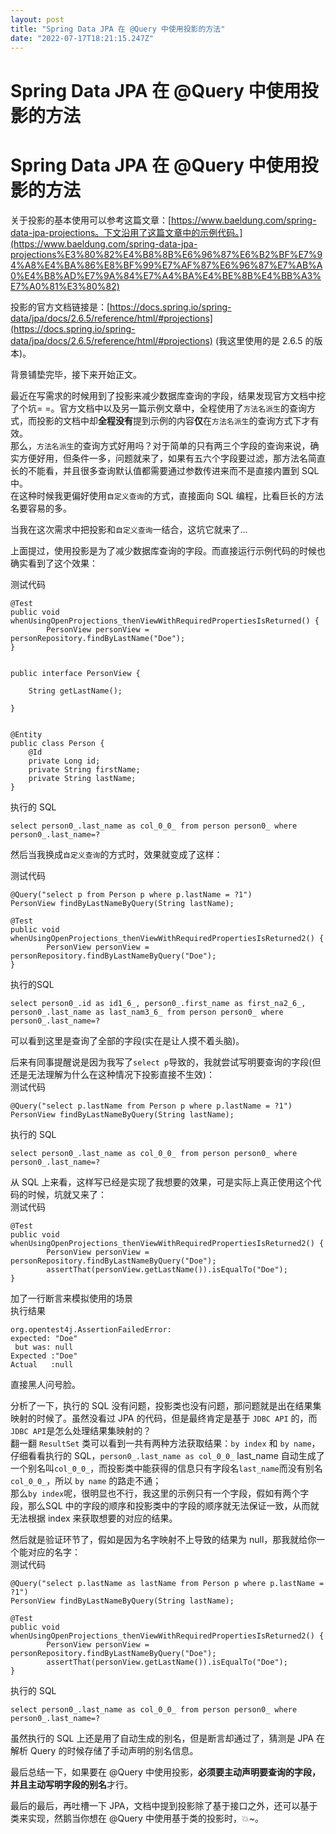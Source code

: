```yaml
---
layout: post
title: "Spring Data JPA 在 @Query 中使用投影的方法"
date: "2022-07-17T18:21:15.247Z"
---
```

Spring Data JPA 在 @Query 中使用投影的方法
=================================

Spring Data JPA 在 @Query 中使用投影的方法
=================================

关于投影的基本使用可以参考这篇文章：[https://www.baeldung.com/spring-data-jpa-projections。下文沿用了这篇文章中的示例代码。](https://www.baeldung.com/spring-data-jpa-projections%E3%80%82%E4%B8%8B%E6%96%87%E6%B2%BF%E7%94%A8%E4%BA%86%E8%BF%99%E7%AF%87%E6%96%87%E7%AB%A0%E4%B8%AD%E7%9A%84%E7%A4%BA%E4%BE%8B%E4%BB%A3%E7%A0%81%E3%80%82)

投影的官方文档链接是：[https://docs.spring.io/spring-data/jpa/docs/2.6.5/reference/html/#projections](https://docs.spring.io/spring-data/jpa/docs/2.6.5/reference/html/#projections) (我这里使用的是 2.6.5 的版本)。

背景铺垫完毕，接下来开始正文。

最近在写需求的时候用到了投影来减少数据库查询的字段，结果发现官方文档中挖了个坑= =。官方文档中以及另一篇示例文章中，全程使用了`方法名派生`的查询方式，而投影的文档中却**全程没有**提到示例的内容**仅**在`方法名派生`的查询方式下才有效。  
那么，`方法名派生`的查询方式好用吗？对于简单的只有两三个字段的查询来说，确实方便好用，但条件一多，问题就来了，如果有五六个字段要过滤，那方法名简直长的不能看，并且很多查询默认值都需要通过参数传进来而不是直接内置到 SQL 中。  
在这种时候我更偏好使用`自定义查询`的方式，直接面向 SQL 编程，比看巨长的方法名要容易的多。

当我在这次需求中把投影和`自定义查询`一结合，这坑它就来了...

上面提过，使用投影是为了减少数据库查询的字段。而直接运行示例代码的时候也确实看到了这个效果：

测试代码

    @Test
    public void whenUsingOpenProjections_thenViewWithRequiredPropertiesIsReturned() {
            PersonView personView = personRepository.findByLastName("Doe");
    }
    
    
    public interface PersonView {
    
        String getLastName();
    
    }
    
    
    @Entity
    public class Person {
        @Id
        private Long id;
        private String firstName;
        private String lastName;
    }    
    

执行的 SQL

    select person0_.last_name as col_0_0_ from person person0_ where person0_.last_name=?
    

然后当我换成`自定义查询`的方式时，效果就变成了这样：

测试代码

    @Query("select p from Person p where p.lastName = ?1")
    PersonView findByLastNameByQuery(String lastName);
    
    @Test
    public void whenUsingOpenProjections_thenViewWithRequiredPropertiesIsReturned2() {
            PersonView personView = personRepository.findByLastNameByQuery("Doe");
    }
    

执行的SQL

    select person0_.id as id1_6_, person0_.first_name as first_na2_6_, person0_.last_name as last_nam3_6_ from person person0_ where person0_.last_name=?
    

可以看到这里是查询了全部的字段(实在是让人摸不着头脑)。

后来有同事提醒说是因为我写了`select p`导致的，我就尝试写明要查询的字段(但还是无法理解为什么在这种情况下投影直接不生效)：  
测试代码

    @Query("select p.lastName from Person p where p.lastName = ?1")
    PersonView findByLastNameByQuery(String lastName);
    

执行的 SQL

    select person0_.last_name as col_0_0_ from person person0_ where person0_.last_name=?
    

从 SQL 上来看，这样写已经是实现了我想要的效果，可是实际上真正使用这个代码的时候，坑就又来了：  
测试代码

    @Test
    public void whenUsingOpenProjections_thenViewWithRequiredPropertiesIsReturned2() {
            PersonView personView = personRepository.findByLastNameByQuery("Doe");
            assertThat(personView.getLastName()).isEqualTo("Doe");
    }
    

加了一行断言来模拟使用的场景  
执行结果

    org.opentest4j.AssertionFailedError: 
    expected: "Doe"
     but was: null
    Expected :"Doe"
    Actual   :null
    

直接黑人问号脸。

分析了一下，执行的 SQL 没有问题，投影类也没有问题，那问题就是出在结果集映射的时候了。虽然没看过 JPA 的代码，但是最终肯定是基于 `JDBC API` 的，而`JDBC API`是怎么处理结果集映射的？  
翻一翻 `ResultSet` 类可以看到一共有两种方法获取结果：`by index` 和 `by name`，仔细看看执行的 SQL，`person0_.last_name as col_0_0_` last\_name 自动生成了一个别名叫`col_0_0_`，而投影类中能获得的信息只有字段名`last_name`而没有别名`col_0_0_`，所以 `by name` 的路走不通；  
那么`by index`呢，很明显也不行，我这里的示例只有一个字段，假如有两个字段，那么SQL 中的字段的顺序和投影类中的字段的顺序就无法保证一致，从而就无法根据 index 来获取想要的对应的结果。

然后就是验证环节了，假如是因为名字映射不上导致的结果为 null，那我就给你一个能对应的名字：  
测试代码

    @Query("select p.lastName as lastName from Person p where p.lastName = ?1")
    PersonView findByLastNameByQuery(String lastName);
    
    @Test
    public void whenUsingOpenProjections_thenViewWithRequiredPropertiesIsReturned2() {
            PersonView personView = personRepository.findByLastNameByQuery("Doe");
            assertThat(personView.getLastName()).isEqualTo("Doe");
    }
    

执行的 SQL

    select person0_.last_name as col_0_0_ from person person0_ where person0_.last_name=?
    

虽然执行的 SQL 上还是用了自动生成的别名，但是断言却通过了，猜测是 JPA 在解析 Query 的时候存储了手动声明的别名信息。

最后总结一下，如果要在 @Query 中使用投影，**必须要主动声明要查询的字段，并且主动写明字段的别名**才行。

最后的最后，再吐槽一下 JPA，文档中提到投影除了基于接口之外，还可以基于类来实现，然鹅当你想在 @Query 中使用基于类的投影时，💥~。